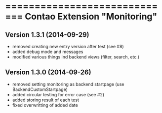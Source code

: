 =============================
Contao Extension "Monitoring"
=============================

Version 1.3.1 (2014-09-29)
--------------------------
- removed creating new entry version after test (see #8)
- added debug mode and messages
- modified various things ind backend views (filter, search, etc.)

Version 1.3.0 (2014-09-26)
--------------------------
- removed setting monitoring as backend startpage (use BackendCustomStartpage)
- added circular testing for error case (see #2)
- added storing result of each test
- fixed overwritting of added date